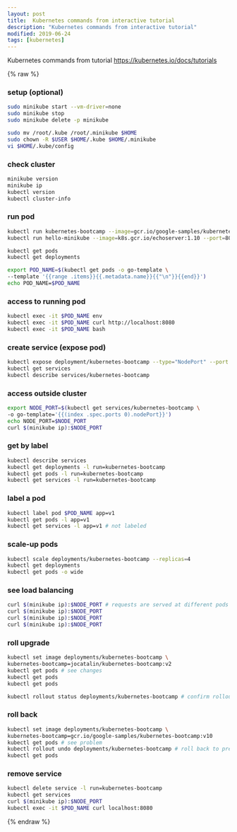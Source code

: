 ```yaml
---
layout: post
title:  Kubernetes commands from interactive tutorial
description: "Kubernetes commands from interactive tutorial"
modified: 2019-06-24
tags: [kubernetes]
---
```


Kubernetes commands from tutorial https://kubernetes.io/docs/tutorials

{% raw %}

### setup (optional)

```bash
sudo minikube start --vm-driver=none
sudo minikube stop
sudo minikube delete -p minikube

sudo mv /root/.kube /root/.minikube $HOME
sudo chown -R $USER $HOME/.kube $HOME/.minikube
vi $HOME/.kube/config
```

### check cluster

```bash
minikube version
minikube ip
kubectl version
kubectl cluster-info
```

### run pod
```bash
kubectl run kubernetes-bootcamp --image=gcr.io/google-samples/kubernetes-bootcamp:v1 --port=8080
kubectl run hello-minikube --image=k8s.gcr.io/echoserver:1.10 --port=8080

kubectl get pods
kubectl get deployments

export POD_NAME=$(kubectl get pods -o go-template \
--template '{{range .items}}{{.metadata.name}}{{"\n"}}{{end}}')
echo POD_NAME=$POD_NAME
```

### access to running pod

```bash
kubectl exec -it $POD_NAME env
kubectl exec -it $POD_NAME curl http://localhost:8080
kubectl exec -it $POD_NAME bash
```

### create service (expose pod)

```bash
kubectl expose deployment/kubernetes-bootcamp --type="NodePort" --port 8080
kubectl get services 
kubectl describe services/kubernetes-bootcamp
```

### access outside cluster

```bash
export NODE_PORT=$(kubectl get services/kubernetes-bootcamp \
-o go-template='{{(index .spec.ports 0).nodePort}}')
echo NODE_PORT=$NODE_PORT
curl $(minikube ip):$NODE_PORT
```

### get by label

```bash
kubectl describe services 
kubectl get deployments -l run=kubernetes-bootcamp
kubectl get pods -l run=kubernetes-bootcamp
kubectl get services -l run=kubernetes-bootcamp
```

### label a pod

```bash
kubectl label pod $POD_NAME app=v1
kubectl get pods -l app=v1
kubectl get services -l app=v1 # not labeled
```

### scale-up pods

```bash
kubectl scale deployments/kubernetes-bootcamp --replicas=4
kubectl get deployments
kubectl get pods -o wide
```

### see load balancing

```bash
curl $(minikube ip):$NODE_PORT # requests are served at different pods
curl $(minikube ip):$NODE_PORT
curl $(minikube ip):$NODE_PORT
curl $(minikube ip):$NODE_PORT
```

### roll upgrade

```bash
kubectl set image deployments/kubernetes-bootcamp \
kubernetes-bootcamp=jocatalin/kubernetes-bootcamp:v2
kubectl get pods # see changes
kubectl get pods
kubectl get pods

kubectl rollout status deployments/kubernetes-bootcamp # confirm rollout with latest image version
```

### roll back

```bash
kubectl set image deployments/kubernetes-bootcamp \
kubernetes-bootcamp=gcr.io/google-samples/kubernetes-bootcamp:v10
kubectl get pods # see problem
kubectl rollout undo deployments/kubernetes-bootcamp # roll back to previous image version
kubectl get pods
```

### remove service

```bash
kubectl delete service -l run=kubernetes-bootcamp
kubectl get services
curl $(minikube ip):$NODE_PORT
kubectl exec -it $POD_NAME curl localhost:8080
```

{% endraw %}
